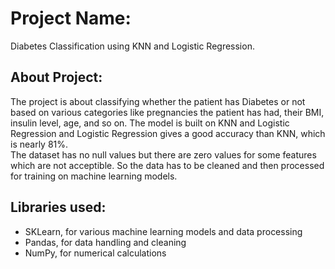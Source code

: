 <h1>Project Name:</h1>
Diabetes Classification using KNN and Logistic Regression.
<h2>About Project:</h2>
<p>
  The project is about classifying whether the patient has Diabetes or not based on various categories like pregnancies the patient has had, 
  their BMI, insulin level, age, and so on. The model is built on KNN and Logistic Regression and Logistic Regression gives a good
  accuracy than KNN, which is nearly 81%.<br/>
  The dataset has no null values but there are zero values for some features which are not acceptible. So the data has to be cleaned
  and then processed for training on machine learning models.
</p>
<h2>Libraries used:</h2>
<p>
<ul>
<li>SKLearn, for various machine learning models and data processing</li>
<li>Pandas, for data handling and cleaning</li>
<li>NumPy, for numerical calculations</li>
</ul>
</p>
